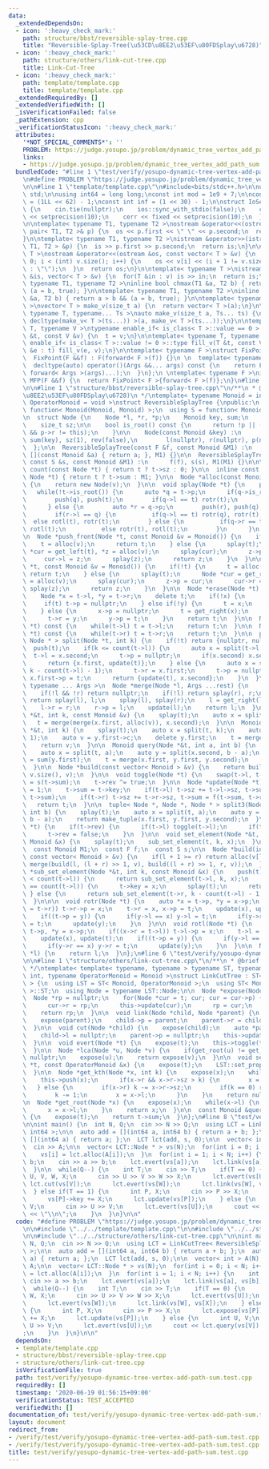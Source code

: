 ```yaml
---
data:
  _extendedDependsOn:
  - icon: ':heavy_check_mark:'
    path: structure/bbst/reversible-splay-tree.cpp
    title: "Reversible-Splay-Tree(\u53CD\u8EE2\u53EF\u80FDSplay\u6728)"
  - icon: ':heavy_check_mark:'
    path: structure/others/link-cut-tree.cpp
    title: Link-Cut-Tree
  - icon: ':heavy_check_mark:'
    path: template/template.cpp
    title: template/template.cpp
  _extendedRequiredBy: []
  _extendedVerifiedWith: []
  _isVerificationFailed: false
  _pathExtension: cpp
  _verificationStatusIcon: ':heavy_check_mark:'
  attributes:
    '*NOT_SPECIAL_COMMENTS*': ''
    PROBLEM: https://judge.yosupo.jp/problem/dynamic_tree_vertex_add_path_sum
    links:
    - https://judge.yosupo.jp/problem/dynamic_tree_vertex_add_path_sum
  bundledCode: "#line 1 \"test/verify/yosupo-dynamic-tree-vertex-add-path-sum.test.cpp\"\
    \n#define PROBLEM \"https://judge.yosupo.jp/problem/dynamic_tree_vertex_add_path_sum\"\
    \n\n#line 1 \"template/template.cpp\"\n#include<bits/stdc++.h>\n\nusing namespace\
    \ std;\n\nusing int64 = long long;\nconst int mod = 1e9 + 7;\n\nconst int64 infll\
    \ = (1LL << 62) - 1;\nconst int inf = (1 << 30) - 1;\n\nstruct IoSetup {\n  IoSetup()\
    \ {\n    cin.tie(nullptr);\n    ios::sync_with_stdio(false);\n    cout << fixed\
    \ << setprecision(10);\n    cerr << fixed << setprecision(10);\n  }\n} iosetup;\n\
    \n\ntemplate< typename T1, typename T2 >\nostream &operator<<(ostream &os, const\
    \ pair< T1, T2 >& p) {\n  os << p.first << \" \" << p.second;\n  return os;\n\
    }\n\ntemplate< typename T1, typename T2 >\nistream &operator>>(istream &is, pair<\
    \ T1, T2 > &p) {\n  is >> p.first >> p.second;\n  return is;\n}\n\ntemplate< typename\
    \ T >\nostream &operator<<(ostream &os, const vector< T > &v) {\n  for(int i =\
    \ 0; i < (int) v.size(); i++) {\n    os << v[i] << (i + 1 != v.size() ? \" \"\
    \ : \"\");\n  }\n  return os;\n}\n\ntemplate< typename T >\nistream &operator>>(istream\
    \ &is, vector< T > &v) {\n  for(T &in : v) is >> in;\n  return is;\n}\n\ntemplate<\
    \ typename T1, typename T2 >\ninline bool chmax(T1 &a, T2 b) { return a < b &&\
    \ (a = b, true); }\n\ntemplate< typename T1, typename T2 >\ninline bool chmin(T1\
    \ &a, T2 b) { return a > b && (a = b, true); }\n\ntemplate< typename T = int64\
    \ >\nvector< T > make_v(size_t a) {\n  return vector< T >(a);\n}\n\ntemplate<\
    \ typename T, typename... Ts >\nauto make_v(size_t a, Ts... ts) {\n  return vector<\
    \ decltype(make_v< T >(ts...)) >(a, make_v< T >(ts...));\n}\n\ntemplate< typename\
    \ T, typename V >\ntypename enable_if< is_class< T >::value == 0 >::type fill_v(T\
    \ &t, const V &v) {\n  t = v;\n}\n\ntemplate< typename T, typename V >\ntypename\
    \ enable_if< is_class< T >::value != 0 >::type fill_v(T &t, const V &v) {\n  for(auto\
    \ &e : t) fill_v(e, v);\n}\n\ntemplate< typename F >\nstruct FixPoint : F {\n\
    \  FixPoint(F &&f) : F(forward< F >(f)) {}\n \n  template< typename... Args >\n\
    \  decltype(auto) operator()(Args &&... args) const {\n    return F::operator()(*this,\
    \ forward< Args >(args)...);\n  }\n};\n \ntemplate< typename F >\ninline decltype(auto)\
    \ MFP(F &&f) {\n  return FixPoint< F >{forward< F >(f)};\n}\n#line 4 \"test/verify/yosupo-dynamic-tree-vertex-add-path-sum.test.cpp\"\
    \n\n#line 1 \"structure/bbst/reversible-splay-tree.cpp\"\n/**\n * @brief Reversible-Splay-Tree(\u53CD\
    \u8EE2\u53EF\u80FDSplay\u6728)\n */\ntemplate< typename Monoid = int, typename\
    \ OperatorMonoid = void >\nstruct ReversibleSplayTree {\npublic:\n  using F =\
    \ function< Monoid(Monoid, Monoid) >;\n  using S = function< Monoid(Monoid) >;\n\
    \n  struct Node {\n    Node *l, *r, *p;\n    Monoid key, sum;\n    bool rev;\n\
    \    size_t sz;\n\n    bool is_root() const {\n      return !p || (p->l != this\
    \ && p->r != this);\n    }\n\n    Node(const Monoid &key) :\n        key(key),\
    \ sum(key), sz(1), rev(false),\n        l(nullptr), r(nullptr), p(nullptr) {}\n\
    \  };\n\n  ReversibleSplayTree(const F &f, const Monoid &M1) :\n      ReversibleSplayTree(f,\
    \ [](const Monoid &a) { return a; }, M1) {}\n\n  ReversibleSplayTree(const F &f,\
    \ const S &s, const Monoid &M1) :\n      f(f), s(s), M1(M1) {}\n\n\n  inline size_t\
    \ count(const Node *t) { return t ? t->sz : 0; }\n\n  inline const Monoid &sum(const\
    \ Node *t) { return t ? t->sum : M1; }\n\n  Node *alloc(const Monoid &v = Monoid())\
    \ {\n    return new Node(v);\n  }\n\n  void splay(Node *t) {\n    push(t);\n \
    \   while(!t->is_root()) {\n      auto *q = t->p;\n      if(q->is_root()) {\n\
    \        push(q), push(t);\n        if(q->l == t) rotr(t);\n        else rotl(t);\n\
    \      } else {\n        auto *r = q->p;\n        push(r), push(q), push(t);\n\
    \        if(r->l == q) {\n          if(q->l == t) rotr(q), rotr(t);\n        \
    \  else rotl(t), rotr(t);\n        } else {\n          if(q->r == t) rotl(q),\
    \ rotl(t);\n          else rotr(t), rotl(t);\n        }\n      }\n    }\n  }\n\
    \n  Node *push_front(Node *t, const Monoid &v = Monoid()) {\n    if(!t) {\n  \
    \    t = alloc(v);\n      return t;\n    } else {\n      splay(t);\n      Node\
    \ *cur = get_left(t), *z = alloc(v);\n      splay(cur);\n      z->p = cur;\n \
    \     cur->l = z;\n      splay(z);\n      return z;\n    }\n  }\n\n  Node *push_back(Node\
    \ *t, const Monoid &v = Monoid()) {\n    if(!t) {\n      t = alloc(v);\n     \
    \ return t;\n    } else {\n      splay(t);\n      Node *cur = get_right(t), *z\
    \ = alloc(v);\n      splay(cur);\n      z->p = cur;\n      cur->r = z;\n     \
    \ splay(z);\n      return z;\n    }\n  }\n\n  Node *erase(Node *t) {\n    splay(t);\n\
    \    Node *x = t->l, *y = t->r;\n    delete t;\n    if(!x) {\n      t = y;\n \
    \     if(t) t->p = nullptr;\n    } else if(!y) {\n      t = x;\n      t->p = nullptr;\n\
    \    } else {\n      x->p = nullptr;\n      t = get_right(x);\n      splay(t);\n\
    \      t->r = y;\n      y->p = t;\n    }\n    return t;\n  }\n\n  Node *get_left(Node\
    \ *t) const {\n    while(t->l) t = t->l;\n    return t;\n  }\n\n  Node *get_right(Node\
    \ *t) const {\n    while(t->r) t = t->r;\n    return t;\n  }\n\n  pair< Node *,\
    \ Node * > split(Node *t, int k) {\n    if(!t) return {nullptr, nullptr};\n  \
    \  push(t);\n    if(k <= count(t->l)) {\n      auto x = split(t->l, k);\n    \
    \  t->l = x.second;\n      t->p = nullptr;\n      if(x.second) x.second->p = t;\n\
    \      return {x.first, update(t)};\n    } else {\n      auto x = split(t->r,\
    \ k - count(t->l) - 1);\n      t->r = x.first;\n      t->p = nullptr;\n      if(x.first)\
    \ x.first->p = t;\n      return {update(t), x.second};\n    }\n  }\n\n  template<\
    \ typename ... Args >\n  Node *merge(Node *l, Args ...rest) {\n    Node *r = merge(rest...);\n\
    \    if(!l && !r) return nullptr;\n    if(!l) return splay(r), r;\n    if(!r)\
    \ return splay(l), l;\n    splay(l), splay(r);\n    l = get_right(l);\n    splay(l);\n\
    \    l->r = r;\n    r->p = l;\n    update(l);\n    return l;\n  }\n\n  void insert(Node\
    \ *&t, int k, const Monoid &v) {\n    splay(t);\n    auto x = split(t, k);\n \
    \   t = merge(merge(x.first, alloc(v)), x.second);\n  }\n\n  Monoid erase(Node\
    \ *&t, int k) {\n    splay(t);\n    auto x = split(t, k);\n    auto y = split(x.second,\
    \ 1);\n    auto v = y.first->c;\n    delete y.first;\n    t = merge(x.first, y.second);\n\
    \    return v;\n  }\n\n  Monoid query(Node *&t, int a, int b) {\n    splay(t);\n\
    \    auto x = split(t, a);\n    auto y = split(x.second, b - a);\n    auto ret\
    \ = sum(y.first);\n    t = merge(x.first, y.first, y.second);\n    return ret;\n\
    \  }\n\n  Node *build(const vector< Monoid > &v) {\n    return build(0, (int)\
    \ v.size(), v);\n  }\n\n  void toggle(Node *t) {\n    swap(t->l, t->r);\n    t->sum\
    \ = s(t->sum);\n    t->rev ^= true;\n  }\n\n  Node *update(Node *t) {\n    t->sz\
    \ = 1;\n    t->sum = t->key;\n    if(t->l) t->sz += t->l->sz, t->sum = f(t->l->sum,\
    \ t->sum);\n    if(t->r) t->sz += t->r->sz, t->sum = f(t->sum, t->r->sum);\n \
    \   return t;\n  }\n\n  tuple< Node *, Node *, Node * > split3(Node *t, int a,\
    \ int b) {\n    splay(t);\n    auto x = split(t, a);\n    auto y = split(x.second,\
    \ b - a);\n    return make_tuple(x.first, y.first, y.second);\n  }\n\n  void push(Node\
    \ *t) {\n    if(t->rev) {\n      if(t->l) toggle(t->l);\n      if(t->r) toggle(t->r);\n\
    \      t->rev = false;\n    }\n  }\n\n  void set_element(Node *&t, int k, const\
    \ Monoid &x) {\n    splay(t);\n    sub_set_element(t, k, x);\n  }\n\nprivate:\n\
    \  const Monoid M1;\n  const F f;\n  const S s;\n\n  Node *build(int l, int r,\
    \ const vector< Monoid > &v) {\n    if(l + 1 >= r) return alloc(v[l]);\n    return\
    \ merge(build(l, (l + r) >> 1, v), build((l + r) >> 1, r, v));\n  }\n\n  Node\
    \ *sub_set_element(Node *&t, int k, const Monoid &x) {\n    push(t);\n    if(k\
    \ < count(t->l)) {\n      return sub_set_element(t->l, k, x);\n    } else if(k\
    \ == count(t->l)) {\n      t->key = x;\n      splay(t);\n      return t;\n   \
    \ } else {\n      return sub_set_element(t->r, k - count(t->l) - 1, x);\n    }\n\
    \  }\n\n\n  void rotr(Node *t) {\n    auto *x = t->p, *y = x->p;\n    if((x->l\
    \ = t->r)) t->r->p = x;\n    t->r = x, x->p = t;\n    update(x), update(t);\n\
    \    if((t->p = y)) {\n      if(y->l == x) y->l = t;\n      if(y->r == x) y->r\
    \ = t;\n      update(y);\n    }\n  }\n\n  void rotl(Node *t) {\n    auto *x =\
    \ t->p, *y = x->p;\n    if((x->r = t->l)) t->l->p = x;\n    t->l = x, x->p = t;\n\
    \    update(x), update(t);\n    if((t->p = y)) {\n      if(y->l == x) y->l = t;\n\
    \      if(y->r == x) y->r = t;\n      update(y);\n    }\n  }\n\n  Node *merge(Node\
    \ *l) {\n    return l;\n  }\n};\n#line 6 \"test/verify/yosupo-dynamic-tree-vertex-add-path-sum.test.cpp\"\
    \n\n#line 1 \"structure/others/link-cut-tree.cpp\"\n/**\n * @brief Link-Cut-Tree\n\
    \ */\ntemplate< template< typename, typename > typename ST, typename Monoid =\
    \ int, typename OperatorMonoid = Monoid >\nstruct LinkCutTree : ST< Monoid, OperatorMonoid\
    \ > {\n  using LST = ST< Monoid, OperatorMonoid >;\n  using ST< Monoid, OperatorMonoid\
    \ >::ST;\n  using Node = typename LST::Node;\n\n  Node *expose(Node *t) {\n  \
    \  Node *rp = nullptr;\n    for(Node *cur = t; cur; cur = cur->p) {\n      this->splay(cur);\n\
    \      cur->r = rp;\n      this->update(cur);\n      rp = cur;\n    }\n    this->splay(t);\n\
    \    return rp;\n  }\n\n  void link(Node *child, Node *parent) {\n    expose(child);\n\
    \    expose(parent);\n    child->p = parent;\n    parent->r = child;\n    this->update(parent);\n\
    \  }\n\n  void cut(Node *child) {\n    expose(child);\n    auto *parent = child->l;\n\
    \    child->l = nullptr;\n    parent->p = nullptr;\n    this->update(child);\n\
    \  }\n\n  void evert(Node *t) {\n    expose(t);\n    this->toggle(t);\n    this->push(t);\n\
    \  }\n\n  Node *lca(Node *u, Node *v) {\n    if(get_root(u) != get_root(v)) return\
    \ nullptr;\n    expose(u);\n    return expose(v);\n  }\n\n  void set_propagate(Node\
    \ *t, const OperatorMonoid &x) {\n    expose(t);\n    LST::set_propagate(t, x);\n\
    \  }\n\n  Node *get_kth(Node *x, int k) {\n    expose(x);\n    while(x) {\n  \
    \    this->push(x);\n      if(x->r && x->r->sz > k) {\n        x = x->r;\n   \
    \   } else {\n        if(x->r) k -= x->r->sz;\n        if(k == 0) return x;\n\
    \        k -= 1;\n        x = x->l;\n      }\n    }\n    return nullptr;\n  }\n\
    \n  Node *get_root(Node *x) {\n    expose(x);\n    while(x->l) {\n      this->push(x);\n\
    \      x = x->l;\n    }\n    return x;\n  }\n\n  const Monoid &query(Node *t)\
    \ {\n    expose(t);\n    return t->sum;\n  }\n};\n#line 8 \"test/verify/yosupo-dynamic-tree-vertex-add-path-sum.test.cpp\"\
    \n\nint main() {\n  int N, Q;\n  cin >> N >> Q;\n  using LCT = LinkCutTree< ReversibleSplayTree,\
    \ int64 >;\n\n  auto add = [](int64 a, int64 b) { return a + b; };\n  auto s =\
    \ [](int64 a) { return a; };\n  LCT lct(add, s, 0);\n\n  vector< int > A(N);\n\
    \  cin >> A;\n\n  vector< LCT::Node * > vs(N);\n  for(int i = 0; i < N; i++) {\n\
    \    vs[i] = lct.alloc(A[i]);\n  }\n  for(int i = 1; i < N; i++) {\n    int a,\
    \ b;\n    cin >> a >> b;\n    lct.evert(vs[a]);\n    lct.link(vs[a], vs[b]);\n\
    \  }\n\n  while(Q--) {\n    int T;\n    cin >> T;\n    if(T == 0) {\n      int\
    \ U, V, W, X;\n      cin >> U >> V >> W >> X;\n      lct.evert(vs[U]);\n     \
    \ lct.cut(vs[V]);\n      lct.evert(vs[W]);\n      lct.link(vs[W], vs[X]);\n  \
    \  } else if(T == 1) {\n      int P, X;\n      cin >> P >> X;\n      lct.expose(vs[P]);\n\
    \      vs[P]->key += X;\n      lct.update(vs[P]);\n    } else {\n      int U,\
    \ V;\n      cin >> U >> V;\n      lct.evert(vs[U]);\n      cout << lct.query(vs[V])\
    \ << \"\\n\";\n    }\n  }\n}\n\n"
  code: "#define PROBLEM \"https://judge.yosupo.jp/problem/dynamic_tree_vertex_add_path_sum\"\
    \n\n#include \"../../template/template.cpp\"\n\n#include \"../../structure/bbst/reversible-splay-tree.cpp\"\
    \n\n#include \"../../structure/others/link-cut-tree.cpp\"\n\nint main() {\n  int\
    \ N, Q;\n  cin >> N >> Q;\n  using LCT = LinkCutTree< ReversibleSplayTree, int64\
    \ >;\n\n  auto add = [](int64 a, int64 b) { return a + b; };\n  auto s = [](int64\
    \ a) { return a; };\n  LCT lct(add, s, 0);\n\n  vector< int > A(N);\n  cin >>\
    \ A;\n\n  vector< LCT::Node * > vs(N);\n  for(int i = 0; i < N; i++) {\n    vs[i]\
    \ = lct.alloc(A[i]);\n  }\n  for(int i = 1; i < N; i++) {\n    int a, b;\n   \
    \ cin >> a >> b;\n    lct.evert(vs[a]);\n    lct.link(vs[a], vs[b]);\n  }\n\n\
    \  while(Q--) {\n    int T;\n    cin >> T;\n    if(T == 0) {\n      int U, V,\
    \ W, X;\n      cin >> U >> V >> W >> X;\n      lct.evert(vs[U]);\n      lct.cut(vs[V]);\n\
    \      lct.evert(vs[W]);\n      lct.link(vs[W], vs[X]);\n    } else if(T == 1)\
    \ {\n      int P, X;\n      cin >> P >> X;\n      lct.expose(vs[P]);\n      vs[P]->key\
    \ += X;\n      lct.update(vs[P]);\n    } else {\n      int U, V;\n      cin >>\
    \ U >> V;\n      lct.evert(vs[U]);\n      cout << lct.query(vs[V]) << \"\\n\"\
    ;\n    }\n  }\n}\n\n"
  dependsOn:
  - template/template.cpp
  - structure/bbst/reversible-splay-tree.cpp
  - structure/others/link-cut-tree.cpp
  isVerificationFile: true
  path: test/verify/yosupo-dynamic-tree-vertex-add-path-sum.test.cpp
  requiredBy: []
  timestamp: '2020-06-19 01:56:15+09:00'
  verificationStatus: TEST_ACCEPTED
  verifiedWith: []
documentation_of: test/verify/yosupo-dynamic-tree-vertex-add-path-sum.test.cpp
layout: document
redirect_from:
- /verify/test/verify/yosupo-dynamic-tree-vertex-add-path-sum.test.cpp
- /verify/test/verify/yosupo-dynamic-tree-vertex-add-path-sum.test.cpp.html
title: test/verify/yosupo-dynamic-tree-vertex-add-path-sum.test.cpp
---
```

